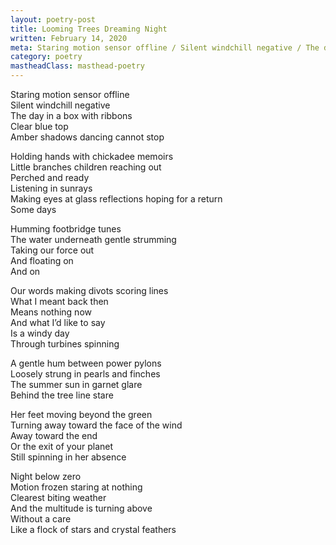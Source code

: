 ```yaml
---
layout: poetry-post
title: Looming Trees Dreaming Night
written: February 14, 2020
meta: Staring motion sensor offline / Silent windchill negative / The day in a box with ribbons
category: poetry
mastheadClass: masthead-poetry
---
```


Staring motion sensor offline <br>
Silent windchill negative <br>
The day in a box with ribbons <br>
Clear blue top <br>
Amber shadows dancing cannot stop

Holding hands with chickadee memoirs <br>
Little branches children reaching out <br>
Perched and ready <br>
Listening in sunrays <br>
Making eyes at glass reflections hoping for a return <br>
Some days

Humming footbridge tunes <br>
The water underneath gentle strumming <br>
Taking our force out <br>
And floating on <br>
And on

Our words making divots scoring lines <br>
What I meant back then <br>
Means nothing now <br>
And what I’d like to say <br>
Is a windy day <br>
Through turbines spinning

A gentle hum between power pylons <br>
Loosely strung in pearls and finches <br>
The summer sun in garnet glare <br>
Behind the tree line stare

Her feet moving beyond the green <br>
Turning away toward the face of the wind <br>
Away toward the end <br>
Or the exit of your planet <br>
Still spinning in her absence

Night below zero <br>
Motion frozen staring at nothing <br>
Clearest biting weather <br>
And the multitude is turning above <br>
Without a care <br>
Like a flock of stars and crystal feathers
